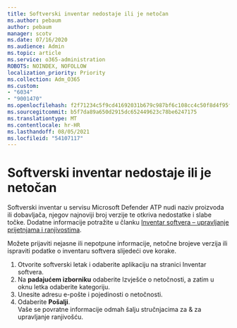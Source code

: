 ```yaml
---
title: Softverski inventar nedostaje ili je netočan
ms.author: pebaum
author: pebaum
manager: scotv
ms.date: 07/16/2020
ms.audience: Admin
ms.topic: article
ms.service: o365-administration
ROBOTS: NOINDEX, NOFOLLOW
localization_priority: Priority
ms.collection: Adm_O365
ms.custom:
- "6034"
- "9001470"
ms.openlocfilehash: f2f71234c5f9cd41692031b679c987bf6c108cc4c50f8d4f95f72da42fea73c7
ms.sourcegitcommit: b5f7da89a650d2915dc652449623c78be6247175
ms.translationtype: MT
ms.contentlocale: hr-HR
ms.lasthandoff: 08/05/2021
ms.locfileid: "54107117"
---
```

# <a name="software-inventory-is-missing-or-inaccurate"></a>Softverski inventar nedostaje ili je netočan

Softverski inventar u servisu Microsoft Defender ATP nudi naziv proizvoda ili dobavljača, njegov najnoviji broj verzije te otkriva nedostatke i slabe točke. Dodatne informacije potražite u članku [Inventar softvera – upravljanje prijetnjama i ranjivostima](/windows/security/threat-protection/microsoft-defender-atp/tvm-software-inventory).

Možete prijaviti nejasne ili nepotpune informacije, netočne brojeve verzija ili ispraviti podatke o inventaru softvera slijedeći ove korake.  

1. Otvorite softverski letak i odaberite aplikaciju na stranici Inventar softvera.
2. Na **padajućem izborniku** odaberite Izvješće o netočnosti, a zatim u oknu letka odaberite kategoriju.
3. Unesite adresu e-pošte i pojedinosti o netočnosti.
4. Odaberite **Pošalji**.</br>
    Vaše se povratne informacije odmah šalju stručnjacima za & za upravljanje ranjivošću.